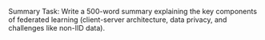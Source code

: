 Summary Task: Write a 500-word summary explaining the key components of federated 
learning (client-server architecture, data privacy, and challenges like non-IID data).
